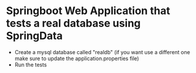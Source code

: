 # Springboot Web Application that tests a real database using SpringData

- Create a mysql database called "realdb" (if you want use a different one make sure to update the application.properties file)
- Run the tests 